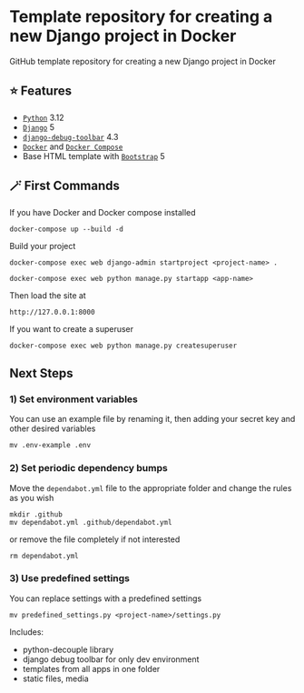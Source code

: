 # Template repository for creating a new Django project in Docker
GitHub template repository for creating a new Django project in Docker

## :star: Features
- [`Python`](https://www.python.org/) 3.12
- [`Django`](https://www.djangoproject.com/) 5
- [`django-debug-toolbar`](https://github.com/jazzband/django-debug-toolbar) 4.3
- [`Docker`](https://docs.docker.com/get-docker/) and [`Docker Compose`](https://docs.docker.com/compose/)
- Base HTML template with [`Bootstrap`](https://getbootstrap.com/) 5

## :magic_wand: First Commands
If you have Docker and Docker compose installed
```
docker-compose up --build -d
```

Build your project
```
docker-compose exec web django-admin startproject <project-name> .
```
```
docker-compose exec web python manage.py startapp <app-name>
```

Then load the site at
```
http://127.0.0.1:8000
```

If you want to create a superuser
```
docker-compose exec web python manage.py createsuperuser
```

## Next Steps
### 1) Set environment variables
You can use an example file by renaming it, then adding your secret key and other desired variables
```
mv .env-example .env
```

### 2) Set periodic dependency bumps
 Move the `dependabot.yml` file to the appropriate folder and change the rules as you wish
```
mkdir .github
mv dependabot.yml .github/dependabot.yml
```
or remove the file completely if not interested
```
rm dependabot.yml
```

### 3) Use predefined settings
You can replace settings with a predefined settings
```
mv predefined_settings.py <project-name>/settings.py
```
Includes:
- python-decouple library
- django debug toolbar for only dev environment
- templates from all apps in one folder
- static files, media
